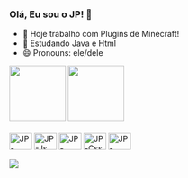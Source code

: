 ### Olá, Eu sou o JP! 👋

- 🔭 Hoje trabalho com Plugins de Minecraft!
- 🌱 Estudando Java e Html
- 😄 Pronouns: ele/dele

<div>
	<a href=""></a>
  <img height="100em" src="https://github-readme-stats.vercel.app/api?username=jpgamers&show_icons=true&theme=dracula"/>
  <img height="100em" src="https://github-readme-stats.vercel.app/api/top-langs/?username=jpgamers&layout=compact&theme=dracula"/>
</div>

<div style="display: inline_block"><br>
  <img align="center" alt="JP-Java" height="30" width="40" src="https://cdn.jsdelivr.net/gh/devicons/devicon/icons/java/java-original.svg">
  <img align="center" alt="JP-Js" height="30" width="40" src="https://cdn.jsdelivr.net/gh/devicons/devicon/icons/javascript/javascript-original.svg">
  <img align="center" alt="JP-TypeScript" height="30" width="40" src="https://cdn.jsdelivr.net/gh/devicons/devicon/icons/typescript/typescript-original.svg">
	<img align="center" alt="JP-Css" height="30" width="40" src="https://cdn.jsdelivr.net/gh/devicons/devicon/icons/css3/css3-original.svg">
  <img align="center" alt="JP-Html" height="30" width="40" src="https://cdn.jsdelivr.net/gh/devicons/devicon/icons/html5/html5-original.svg">
</div>
<br>
<div>
  <a href=""><img src="https://img.shields.io/badge/Discord-7289DA?style=for-the-badge&logo=discord&logoColor=white"></a>
</div>
